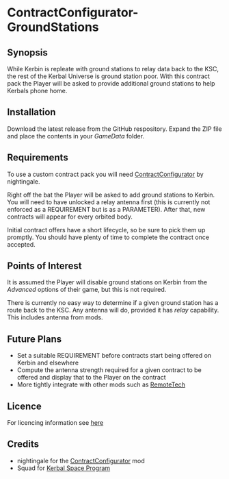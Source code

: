 # ContractConfigurator-GroundStations

## Synopsis

While Kerbin is repleate with ground stations to relay data back to the KSC, the rest of the Kerbal Universe is ground station poor. With this contract pack the Player will be asked to provide additional ground stations to help Kerbals phone home.

## Installation

Download the latest release from the GitHub respository. Expand the ZIP file and place the contents in your _GameData_ folder.

## Requirements

To use a custom contract pack you will need [ContractConfigurator](https://forum.kerbalspaceprogram.com/index.php?/topic/91625-130-contract-configurator-v1232-2017-08-03/) by nightingale.

Right off the bat the Player will be asked to add ground stations to Kerbin. You will need to have unlocked a relay antenna first (this is currently not enforced as a REQUIREMENT but is as a PARAMETER). After that, new contracts will appear for every orbited body.

Initial contract offers have a short lifecycle, so be sure to pick them up promptly. You should have plenty of time to complete the contract once accepted.

## Points of Interest

It is assumed the Player will disable ground stations on Kerbin from the _Advanced_ options of their game, but this is not required.

There is currently no easy way to determine if a given ground station has a route back to the KSC. Any antenna will do, provided it has _relay_ capability. This includes antenna from mods.

## Future Plans

- Set a suitable REQUIREMENT before contracts start being offered on Kerbin and elsewhere
- Compute the antenna strength required for a given contract to be offered and display that to the Player on the contract
- More tightly integrate with other mods such as [RemoteTech](https://forum.kerbalspaceprogram.com/index.php?/topic/139167-13-remotetech-v188-2017-09-03/)

## Licence

For licencing information see [here](https://raw.githubusercontent.com/Viruk67/ContractConfigurator-GroundStations/master/LICENSE)

## Credits

- nightingale for the [ContractConfigurator](https://forum.kerbalspaceprogram.com/index.php?/topic/91625-130-contract-configurator-v1232-2017-08-03/) mod
- Squad for [Kerbal Space Program](https://www.kerbalspaceprogram.com/game/kerbal-space-program/)
